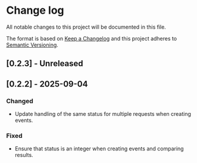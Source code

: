 # Change log

All notable changes to this project will be documented in this file.

The format is based on [Keep a Changelog](http://keepachangelog.com/)
and this project adheres to [Semantic Versioning](http://semver.org/).

## [0.2.3] - Unreleased

## [0.2.2] - 2025-09-04

### Changed

- Update handling of the same status for multiple requests when creating events.

### Fixed

- Ensure that status is an integer when creating events and comparing results.
